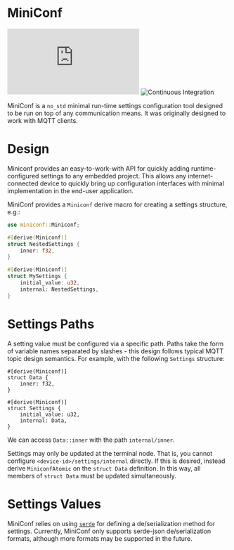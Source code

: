 # MiniConf

[![QUARTIQ Matrix Chat](https://img.shields.io/matrix/quartiq:matrix.org)](https://matrix.to/#/#quartiq:matrix.org)
![Continuous Integration](https://github.com/vertigo-designs/miniconf/workflows/Continuous%20Integration/badge.svg)

MiniConf is a `no_std` minimal run-time settings configuration tool designed to be run on top of
any communication means. It was originally designed to work with MQTT clients.

# Design

Miniconf provides an easy-to-work-with API for quickly adding runtime-configured settings to any
embedded project. This allows any internet-connected device to quickly bring up configuration
interfaces with minimal implementation in the end-user application.

MiniConf provides a `Miniconf` derive macro for creating a settings structure, e.g.:
```rust
use miniconf::Miniconf;

#[derive(Miniconf)]
struct NestedSettings {
    inner: f32,
}

#[derive(Miniconf)]
struct MySettings {
    initial_value: u32,
    internal: NestedSettings,
}
```

# Settings Paths

A setting value must be configured via a specific path. Paths take the form of variable names
separated by slashes - this design follows typical MQTT topic design semantics. For example, with
the following `Settings` structure:
```
#[derive(Miniconf)]
struct Data {
    inner: f32,
}

#[derive(Miniconf)]
struct Settings {
    initial_value: u32,
    internal: Data,
}
```

We can access `Data::inner` with the path `internal/inner`.

Settings may only be updated at the terminal node. That is, you cannot configure
`<device-id>/settings/internal` directly. If this is desired, instead derive `MiniconfAtomic` on the
`struct Data` definition. In this way, all members of `struct Data` must be updated simultaneously.

# Settings Values

MiniConf relies on using [`serde`](https://github.com/serde-rs/serde) for defining a
de/serialization method for settings. Currently, MiniConf only supports serde-json de/serialization
formats, although more formats may be supported in the future.

